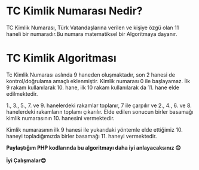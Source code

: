 # TC Kimlik Numarası Nedir?
TC Kimlik Numarası, Türk Vatandaşlarına verilen ve kişiye özgü olan 11 haneli bir numaradır.Bu numara matematiksel bir Algoritmaya dayanır.
# TC Kimlik Algoritması
Tc Kimlik Numarası aslında 9 haneden oluşmaktadır, son 2 hanesi de kontrol/doğrulama amaçlı eklenmiştir. Kimlik numarası 0 ile başlayamaz. 
İlk 9 rakam kullanılarak 10. hane, ilk 10 rakam kullanılarak da 11. hane elde edilmektedir.

1., 3., 5., 7. ve 9. hanelerdeki rakamlar toplanır, 7 ile çarpılır ve 2., 4., 6. ve 8. hanelerdeki rakamların toplamı çıkarılır. Elde edilen sonucun birler basamağı kimlik numarasının 10. hanesini vermektedir.

Kimlik numarasının ilk 9 hanesi ile yukarıdaki yöntemle elde ettiğimiz 10. haneyi topladığımızda birler basamağı 11. haneyi vermektedir.

<b>Paylaştığım PHP kodlarında bu algoritmayı daha iyi anlayacaksınız 😊</b>
<br/>
<br/>
<b>İyi Çalışmalar😊</b>
